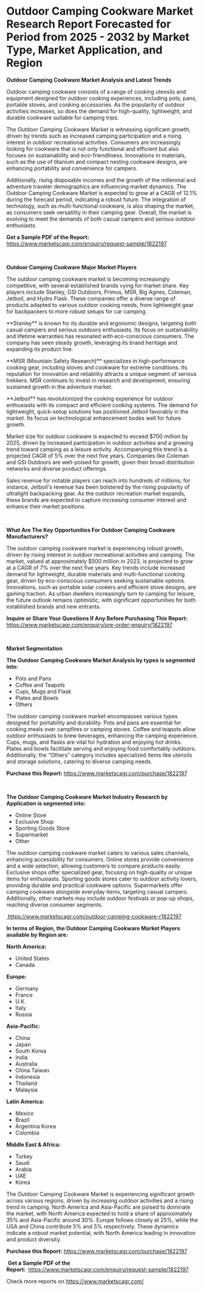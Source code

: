 <p><h1>Outdoor Camping Cookware Market Research Report Forecasted for Period from 2025 -  2032 by Market Type, Market Application, and Region</h1></p><p><strong>Outdoor Camping Cookware Market Analysis and Latest Trends</strong></p>
<p><p>Outdoor camping cookware consists of a range of cooking utensils and equipment designed for outdoor cooking experiences, including pots, pans, portable stoves, and cooking accessories. As the popularity of outdoor activities increases, so does the demand for high-quality, lightweight, and durable cookware suitable for camping trips. </p><p>The Outdoor Camping Cookware Market is witnessing significant growth, driven by trends such as increased camping participation and a rising interest in outdoor recreational activities. Consumers are increasingly looking for cookware that is not only functional and efficient but also focuses on sustainability and eco-friendliness. Innovations in materials, such as the use of titanium and compact nesting cookware designs, are enhancing portability and convenience for campers.</p><p>Additionally, rising disposable incomes and the growth of the millennial and adventure traveler demographics are influencing market dynamics. The Outdoor Camping Cookware Market is expected to grow at a CAGR of 12.1% during the forecast period, indicating a robust future. The integration of technology, such as multi-functional cookware, is also shaping the market, as consumers seek versatility in their camping gear. Overall, the market is evolving to meet the demands of both casual campers and serious outdoor enthusiasts.</p></p>
<p><strong>Get a Sample PDF of the Report:&nbsp;</strong> <a href="https://www.marketscagr.com/enquiry/request-sample/1822197?utm_campaign=1869&utm_medium=2&utm_source=Github&utm_content=ia&utm_term=07022025&utm_id=outdoor-camping-cookware">https://www.marketscagr.com/enquiry/request-sample/1822197</a></p>
<p>&nbsp;</p>
<p><strong>Outdoor Camping Cookware Major Market Players</strong></p>
<p><p>The outdoor camping cookware market is becoming increasingly competitive, with several established brands vying for market share. Key players include Stanley, GSI Outdoors, Primus, MSR, Big Agnes, Coleman, Jetboil, and Hydro Flask. These companies offer a diverse range of products adapted to various outdoor cooking needs, from lightweight gear for backpackers to more robust setups for car camping.</p><p>**Stanley** is known for its durable and ergonomic designs, targeting both casual campers and serious outdoors enthusiasts. Its focus on sustainability and lifetime warranties has resonated with eco-conscious consumers. The company has seen steady growth, leveraging its brand heritage and expanding its product line.</p><p>**MSR (Mountain Safety Research)** specializes in high-performance cooking gear, including stoves and cookware for extreme conditions. Its reputation for innovation and reliability attracts a unique segment of serious trekkers. MSR continues to invest in research and development, ensuring sustained growth in the adventure market.</p><p>**Jetboil** has revolutionized the cooking experience for outdoor enthusiasts with its compact and efficient cooking systems. The demand for lightweight, quick-setup solutions has positioned Jetboil favorably in the market. Its focus on technological enhancement bodes well for future growth.</p><p>Market size for outdoor cookware is expected to exceed $700 million by 2025, driven by increased participation in outdoor activities and a growing trend toward camping as a leisure activity. Accompanying this trend is a projected CAGR of 5% over the next five years. Companies like Coleman and GSI Outdoors are well-poised for growth, given their broad distribution networks and diverse product offerings.</p><p>Sales revenue for notable players can reach into hundreds of millions; for instance, Jetboil's revenue has been bolstered by the rising popularity of ultralight backpacking gear. As the outdoor recreation market expands, these brands are expected to capture increasing consumer interest and enhance their market positions.</p></p>
<p>&nbsp;</p>
<p><strong>What Are The Key Opportunities For Outdoor Camping Cookware Manufacturers?</strong></p>
<p><p>The outdoor camping cookware market is experiencing robust growth, driven by rising interest in outdoor recreational activities and camping. The market, valued at approximately $500 million in 2023, is projected to grow at a CAGR of 7% over the next five years. Key trends include increased demand for lightweight, durable materials and multi-functional cooking gear, driven by eco-conscious consumers seeking sustainable options. Innovations, such as portable solar cookers and efficient stove designs, are gaining traction. As urban dwellers increasingly turn to camping for leisure, the future outlook remains optimistic, with significant opportunities for both established brands and new entrants.</p></p>
<p><strong>Inquire or Share Your Questions If Any Before Purchasing This Report:</strong> <a href="https://www.marketscagr.com/enquiry/pre-order-enquiry/1822197?utm_campaign=1869&utm_medium=2&utm_source=Github&utm_content=ia&utm_term=07022025&utm_id=outdoor-camping-cookware">https://www.marketscagr.com/enquiry/pre-order-enquiry/1822197</a></p>
<p>&nbsp;</p>
<p><strong>Market Segmentation</strong></p>
<p><strong>The Outdoor Camping Cookware Market Analysis by types is segmented into:</strong></p>
<p><ul><li>Pots and Pans</li><li>Coffee and Teapots</li><li>Cups, Mugs and Flask</li><li>Plates and Bowls</li><li>Others</li></ul></p>
<p><p>The outdoor camping cookware market encompasses various types designed for portability and durability. Pots and pans are essential for cooking meals over campfires or camping stoves. Coffee and teapots allow outdoor enthusiasts to brew beverages, enhancing the camping experience. Cups, mugs, and flasks are vital for hydration and enjoying hot drinks. Plates and bowls facilitate serving and enjoying food comfortably outdoors. Additionally, the “Others” category includes specialized items like utensils and storage solutions, catering to diverse camping needs.</p></p>
<p><strong>Purchase this Report:&nbsp;</strong><a href="https://www.marketscagr.com/purchase/1822197?utm_campaign=1869&utm_medium=2&utm_source=Github&utm_content=ia&utm_term=07022025&utm_id=outdoor-camping-cookware">https://www.marketscagr.com/purchase/1822197</a></p>
<p>&nbsp;</p>
<p><strong>The Outdoor Camping Cookware Market Industry Research by Application is segmented into:</strong></p>
<p><ul><li>Online Store</li><li>Exclusive Shop</li><li>Sporting Goods Store</li><li>Supermarket</li><li>Other</li></ul></p>
<p><p>The outdoor camping cookware market caters to various sales channels, enhancing accessibility for consumers. Online stores provide convenience and a wide selection, allowing customers to compare products easily. Exclusive shops offer specialized gear, focusing on high-quality or unique items for enthusiasts. Sporting goods stores cater to outdoor activity lovers, providing durable and practical cookware options. Supermarkets offer camping cookware alongside everyday items, targeting casual campers. Additionally, other markets may include outdoor festivals or pop-up shops, reaching diverse consumer segments.</p></p>
<p><a href="https://www.marketscagr.com/outdoor-camping-cookware-r1822197?utm_campaign=1869&utm_medium=2&utm_source=Github&utm_content=ia&utm_term=07022025&utm_id=outdoor-camping-cookware">&nbsp;https://www.marketscagr.com/outdoor-camping-cookware-r1822197</a></p>
<p><strong>In terms of Region, the Outdoor Camping Cookware Market Players available by Region are:</strong></p>
<p>
    <p> <strong> North America: </strong>
        <ul>
            <li>United States</li>
            <li>Canada</li>
        </ul>
        </p> 
    <p> <strong> Europe: </strong>
        <ul>
            <li>Germany</li>
            <li>France</li>
            <li>U.K.</li>
            <li>Italy</li>
            <li>Russia</li>
        </ul>
        </p> 
    <p> <strong> Asia-Pacific: </strong>
        <ul>
            <li>China</li>
            <li>Japan</li>
            <li>South Korea</li>
            <li>India</li>
            <li>Australia</li>
            <li>China Taiwan</li>
            <li>Indonesia</li>
            <li>Thailand</li>
            <li>Malaysia</li>
        </ul>
        </p> 
    <p> <strong> Latin America: </strong>
        <ul>
            <li>Mexico</li>
            <li>Brazil</li>
            <li>Argentina Korea</li>
            <li>Colombia</li>
        </ul>
        </p> 
    <p> <strong> Middle East & Africa: </strong>
        <ul>
            <li>Turkey</li>
            <li>Saudi</li>
            <li>Arabia</li>
            <li>UAE</li>
            <li>Korea</li>
        </ul>
    </p>
    </p>
<p><p>The Outdoor Camping Cookware Market is experiencing significant growth across various regions, driven by increasing outdoor activities and a rising trend in camping. North America and Asia-Pacific are poised to dominate the market, with North America expected to hold a share of approximately 35% and Asia-Pacific around 30%. Europe follows closely at 25%, while the USA and China contribute 5% and 5% respectively. These dynamics indicate a robust market potential, with North America leading in innovation and product diversity.</p></p>
<p><strong>Purchase this Report: </strong><a href="https://www.marketscagr.com/purchase/1822197?utm_campaign=1869&utm_medium=2&utm_source=Github&utm_content=ia&utm_term=07022025&utm_id=outdoor-camping-cookware">https://www.marketscagr.com/purchase/1822197</a></p>
<p>&nbsp;<strong>Get a Sample PDF of the Report:&nbsp;&nbsp;</strong><a href="https://www.marketscagr.com/enquiry/request-sample/1822197?utm_campaign=1869&utm_medium=2&utm_source=Github&utm_content=ia&utm_term=07022025&utm_id=outdoor-camping-cookware">https://www.marketscagr.com/enquiry/request-sample/1822197</a></p>
<p><strong></strong></p>
<p>Check more reports on <a href="https://www.marketscagr.com/?utm_campaign=1869&utm_medium=2&utm_source=Github&utm_content=ia&utm_term=07022025&utm_id=outdoor-camping-cookware">https://www.marketscagr.com/</a></p>